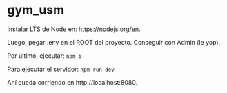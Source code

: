 # gym_usm

Instalar LTS de Node en: https://nodejs.org/en.

Luego, pegar .env en el ROOT del proyecto. Conseguir con Admin (le yop).

Por último, ejecutar: `npm i`

Para ejecutar el servidor: `npm run dev`

Ahí queda corriendo en http://localhost:8080.
